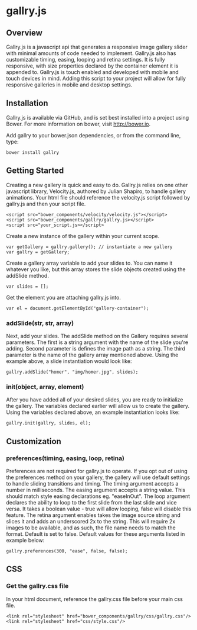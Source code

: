 # gallry.js
## Overview
Gallry.js is a javascript api that generates a responsive image gallery slider with minimal amounts of code needed to implement. Gallry.js also has customizable timing, easing, looping and retina settings. It is fully responsive, with size properties declared by the container element it is appended to. Gallry.js is touch enabled and developed with mobile and touch devices in mind. Adding this script to your project will allow for fully responsive galleries in mobile and desktop settings.

## Installation
Gallry.js is available via GitHub, and is set best installed into a project using Bower. For more information on bower, visit http://bower.io.

Add gallry to your bower.json dependencies, or from the command line, type:

```
bower install gallry
```

## Getting Started
Creating a new gallery is quick and easy to do. Gallry.js relies on one other javascript library, Velocity.js, authored by Julian Shapiro, to handle gallery animations. Your html file should reference the velocity.js script followed by gallry.js and then your script file.
```
<script src="bower_components/velocity/velocity.js"></script>
<script src="bower_components/gallry/gallry.js></script>
<script src="your_script.js></script>
```
Create a new instance of the gallery within your current scope.

```
var getGallery = gallry.gallery(); // instantiate a new gallery
var gallry = getGallery;
```
Create a gallery array variable to add your slides to. You can name it whatever you like, but this array stores the slide objects created using the addSlide method.
```
var slides = [];
```
Get the element you are attaching gallry.js into.
```
var el = document.getElementById("gallery-container");
```
### addSlide(str, str, array)
Next, add your slides. The addSlide method on the Gallery requires several parameters. The first is a string argument with the name of the slide you're adding. Second parameter is defines the image path as a string. The third parameter is the name of the gallery array mentioned above. Using the example above, a slide instantiation would look like:
```
gallry.addSlide("homer", "img/homer.jpg", slides);
```
### init(object, array, element)
After you have added all of your desired slides, you are ready to initialize the gallery. The variables declared earlier will allow us to create the gallery. Using the variables declared above, an example instantiation looks like:
```
gallry.init(gallry, slides, el);
```

## Customization

### preferences(timing, easing, loop, retina)
Preferences are not required for gallry.js to operate. If you opt out of using the preferences method on your gallery, the gallery will use default settings to handle sliding transitions and timing. The timing argument accepts a number in milliseconds. The easing argument accepts a string value. This should match style easing declarations eg. "easeInOut". The loop argument declares the ability to loop to the first slide from the last slide and vice versa. It takes a boolean value - true will allow looping, false will disable this feature. The retina argument enables takes the image source string and slices it and adds an underscored 2x to the string. This will require 2x images to be available, and as such, the file name needs to match the format. Default is set to false.
Default values for these arguments listed in example below:
```
gallry.preferences(300, "ease", false, false);
```

## CSS
### Get the gallry.css file
In your html document, reference the gallry.css file before your main css file.
```
<link rel="stylesheet" href="bower_components/gallry/css/gallry.css"/>
<link rel="stylesheet" href="css/style.css"/>
```
